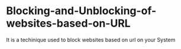 # Blocking-and-Unblocking-of-websites-based-on-URL
It is a techinique used to block websites based on url on your System
